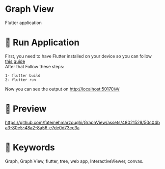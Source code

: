 # Graph View
<p>Flutter application </p>

# 🎉 Run Application

First, you need to have Flutter installed on your device so you can follow <a href="https://docs.flutter.dev/get-started/install">this guide<a/></br>
After that Follow these steps: </br>
```code
1- flutter build
2- flutter run
```
Now you can see the output on <a href="http://localhost:50170/#/">http://localhost:50170/#/</a></br>

# 📸 Preview


https://github.com/fatemehmarzoughi/GraphView/assets/48021528/50c04ba3-80e5-48a2-8a56-e7de0d73cc3a

# 🔑 Keywords

Graph, Graph View, flutter, tree, web app, InteractiveViewer, convas.

